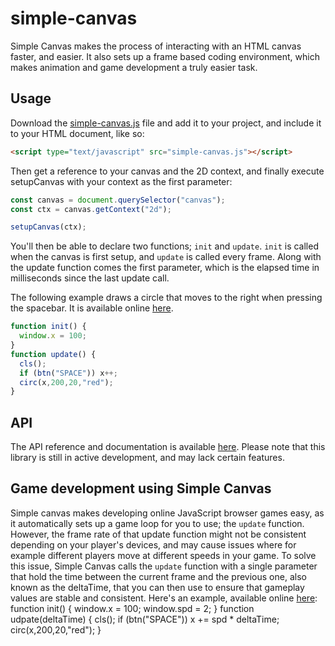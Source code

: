 # simple-canvas
Simple Canvas makes the process of interacting with an HTML canvas faster, and easier. It also sets up a frame based coding environment, which makes animation and game development a truly easier task.

## Usage
Download the [simple-canvas.js](https://raw.githubusercontent.com/oskar-codes/simple-canvas/master/simple-canvas.js) file and add it to your project, and include it to your HTML document, like so:
```html
<script type="text/javascript" src="simple-canvas.js"></script>
```

Then get a reference to your canvas and the 2D context, and finally execute setupCanvas with your context as the first parameter:
```javascript
const canvas = document.querySelector("canvas");
const ctx = canvas.getContext("2d");

setupCanvas(ctx);
```

You'll then be able to declare two functions; `init` and `update`. `init` is called when the canvas is first setup, and `update` is called every frame. Along with the update function comes the first parameter, which is the elapsed time in milliseconds since the last update call.

The following example draws a circle that moves to the right when pressing the spacebar. It is available online [here](https://oskar-codes.github.io/simple-canvas/example1.html).
```javascript
function init() {
  window.x = 100;  
}
function update() {
  cls();
  if (btn("SPACE")) x++;
  circ(x,200,20,"red");
}
```

## API
The API reference and documentation is available [here](https://github.com/oskar-codes/simple-canvas/blob/master/api.md). Please note that this library is still in active development, and may lack certain features.

## Game development using Simple Canvas
Simple canvas makes developing online JavaScript browser games easy, as it automatically sets up a game loop for you to use; the `update` function. However, the frame rate of that update function might not be consistent depending on your player's devices, and may cause issues where for example different players move at different speeds in your game. To solve this issue, Simple Canvas calls the `update` function with a single parameter that hold the time between the current frame and the previous one, also known as the deltaTime, that you can then use to ensure that gameplay values are stable and consistent.
Here's an example, available online [here](https://oskar-codes.github.io/simple-canvas/example2.html):
function init() {
  window.x = 100;
  window.spd = 2;
}
function udpate(deltaTime) {
  cls();
  if (btn("SPACE")) x += spd * deltaTime;
  circ(x,200,20,"red");
}
